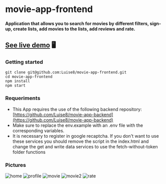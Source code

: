 # movie-app-frontend

#### Application that allows you to search for movies by different filters, sign-up, create lists, add movies to the lists, add reviews and rate.

## [See live demo](movie-app8.netlify.app/) 🖥️

### Getting started

```
git clone git@github.com:Luise8/movie-app-frontend.git
cd movie-app-frontend
npm install
npm start
```

### Requeriments
- This App requires the use of the following backend repository:
[https://github.com/Luise8/movie-app-backend](https://github.com/Luise8/movie-app-backend)
- Make sure to replace the env.example with an .env file with the corresponding variables.
- It is necessary to register in google recaptcha. If you don't want to use these services you should remove the script in the index.html and change the get and write data services to use the fetch-without-token folder functions

### Pictures
![home](https://imgur.com/PYh9UNq.png)
![profile](https://imgur.com/vVoRZ5e.png)
![movie](https://imgur.com/smzNRKs.png)
![movie2](https://imgur.com/9UnSa7l.png)
![rate](https://imgur.com/P902u2z.png)
